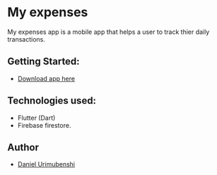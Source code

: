 # My expenses

My expenses app is a mobile app that helps a user to track thier daily transactions.

## Getting Started:

- [Download app here](https://play.google.com/store/apps/details?id=com.kamosoft.my_expenses)

## Technologies used:

- Flutter (Dart)
- Firebase firestore.

## Author

- [Daniel Urimubenshi](https://github.com/benshidanny11)


